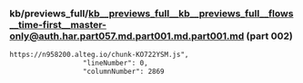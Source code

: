 ### kb/previews_full/kb__previews_full__kb__previews_full__flows__time-first__master-only@auth.har.part057.md.part001.md.part001.md (part 002)

```md
https://n958200.alteg.io/chunk-KO722YSM.js",
                  "lineNumber": 0,
                  "columnNumber": 2869
 
```

```

